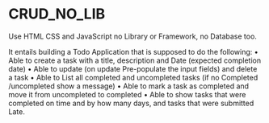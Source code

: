 # CRUD_NO_LIB

Use HTML CSS and JavaScript no Library or Framework, no Database too.

It entails building a Todo Application that is supposed to do the following:
• Able to create a task with a title, description and Date (expected completion date)
• Able to update (on update Pre-populate the input fields) and delete a task
• Able to List all completed and uncompleted tasks (if no Completed /uncompleted show a message)
• Able to mark a task as completed and move it from uncompleted to completed
• Able to show tasks that were completed on time and by how many days, and tasks that were
submitted Late.
